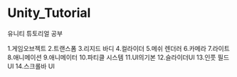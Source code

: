 # Unity_Tutorial
유니티 튜토리얼 공부

1.게임오브젝트
2.트랜스폼
3.리지드 바디
4.컬라이더
5.메쉬 렌더러
6.카메라
7.라이트
8.애니메이션
9.애니메이터
10.파티클 시스템
11.UI의기본
12.슬라이더UI
13.인풋 필드 UI
14.스크롤바 UI
